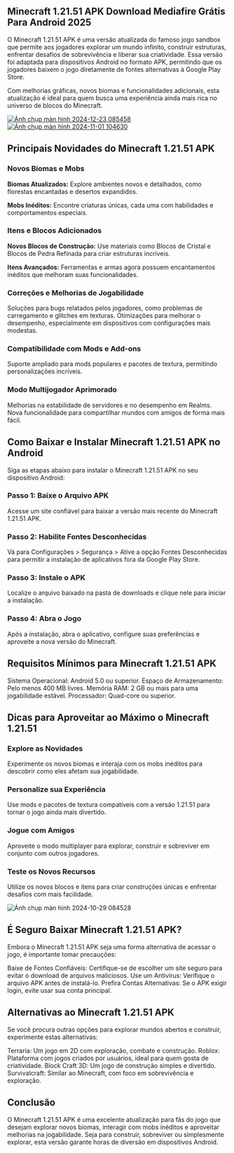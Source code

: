## Minecraft 1.21.51 APK Download Mediafire Grátis Para Android 2025
O Minecraft 1.21.51 APK é uma versão atualizada do famoso jogo sandbox que permite aos jogadores explorar um mundo infinito, construir estruturas, enfrentar desafios de sobrevivência e liberar sua criatividade. Essa versão foi adaptada para dispositivos Android no formato APK, permitindo que os jogadores baixem o jogo diretamente de fontes alternativas à Google Play Store.

Com melhorias gráficas, novos biomas e funcionalidades adicionais, esta atualização é ideal para quem busca uma experiência ainda mais rica no universo de blocos do Minecraft.

[![Ảnh chụp màn hình 2024-12-23 085458](https://github.com/user-attachments/assets/2dc72739-c941-41b6-b566-4e0b56a1d66c)](https://minecraft-apk.pt.modilimitado.io)
[![Ảnh chụp màn hình 2024-11-01 104630](https://github.com/user-attachments/assets/2406ef70-8dfc-4c4d-b27a-f433dffa3042)](https://minecraft-apk.pt.modilimitado.io)

## Principais Novidades do Minecraft 1.21.51 APK

### Novos Biomas e Mobs

**Biomas Atualizados:** Explore ambientes novos e detalhados, como florestas encantadas e desertos expandidos.

**Mobs Inéditos:** Encontre criaturas únicas, cada uma com habilidades e comportamentos especiais.

### Itens e Blocos Adicionados

**Novos Blocos de Construção:** Use materiais como Blocos de Cristal e Blocos de Pedra Refinada para criar estruturas incríveis.

**Itens Avançados:** Ferramentas e armas agora possuem encantamentos inéditos que melhoram suas funcionalidades.

### Correções e Melhorias de Jogabilidade

Soluções para bugs relatados pelos jogadores, como problemas de carregamento e glitches em texturas.
Otimizações para melhorar o desempenho, especialmente em dispositivos com configurações mais modestas.

### Compatibilidade com Mods e Add-ons

Suporte ampliado para mods populares e pacotes de textura, permitindo personalizações incríveis.

### Modo Multijogador Aprimorado

Melhorias na estabilidade de servidores e no desempenho em Realms.
Nova funcionalidade para compartilhar mundos com amigos de forma mais fácil.

## Como Baixar e Instalar Minecraft 1.21.51 APK no Android
Siga as etapas abaixo para instalar o Minecraft 1.21.51 APK no seu dispositivo Android:

### Passo 1: Baixe o Arquivo APK

Acesse um site confiável para baixar a versão mais recente do Minecraft 1.21.51 APK.

### Passo 2: Habilite Fontes Desconhecidas

Vá para Configurações > Segurança > Ative a opção Fontes Desconhecidas para permitir a instalação de aplicativos fora da Google Play Store.

### Passo 3: Instale o APK

Localize o arquivo baixado na pasta de downloads e clique nele para iniciar a instalação.

### Passo 4: Abra o Jogo

Após a instalação, abra o aplicativo, configure suas preferências e aproveite a nova versão do Minecraft.

## Requisitos Mínimos para Minecraft 1.21.51 APK
Sistema Operacional: Android 5.0 ou superior.
Espaço de Armazenamento: Pelo menos 400 MB livres.
Memória RAM: 2 GB ou mais para uma jogabilidade estável.
Processador: Quad-core ou superior.

## Dicas para Aproveitar ao Máximo o Minecraft 1.21.51

### Explore as Novidades

Experimente os novos biomas e interaja com os mobs inéditos para descobrir como eles afetam sua jogabilidade.

### Personalize sua Experiência

Use mods e pacotes de textura compatíveis com a versão 1.21.51 para tornar o jogo ainda mais divertido.

### Jogue com Amigos

Aproveite o modo multiplayer para explorar, construir e sobreviver em conjunto com outros jogadores.

### Teste os Novos Recursos

Utilize os novos blocos e itens para criar construções únicas e enfrentar desafios com mais facilidade.

![Ảnh chụp màn hình 2024-10-29 084528](https://github.com/user-attachments/assets/da06ba4c-bd9c-4558-aa43-fa9984c63611)

## É Seguro Baixar Minecraft 1.21.51 APK?
Embora o Minecraft 1.21.51 APK seja uma forma alternativa de acessar o jogo, é importante tomar precauções:

Baixe de Fontes Confiáveis: Certifique-se de escolher um site seguro para evitar o download de arquivos maliciosos.
Use um Antivírus: Verifique o arquivo APK antes de instalá-lo.
Prefira Contas Alternativas: Se o APK exigir login, evite usar sua conta principal.

## Alternativas ao Minecraft 1.21.51 APK
Se você procura outras opções para explorar mundos abertos e construir, experimente estas alternativas:

Terraria: Um jogo em 2D com exploração, combate e construção.
Roblox: Plataforma com jogos criados por usuários, ideal para quem gosta de criatividade.
Block Craft 3D: Um jogo de construção simples e divertido.
Survivalcraft: Similar ao Minecraft, com foco em sobrevivência e exploração.

## Conclusão
O Minecraft 1.21.51 APK é uma excelente atualização para fãs do jogo que desejam explorar novos biomas, interagir com mobs inéditos e aproveitar melhorias na jogabilidade. Seja para construir, sobreviver ou simplesmente explorar, esta versão garante horas de diversão em dispositivos Android.

